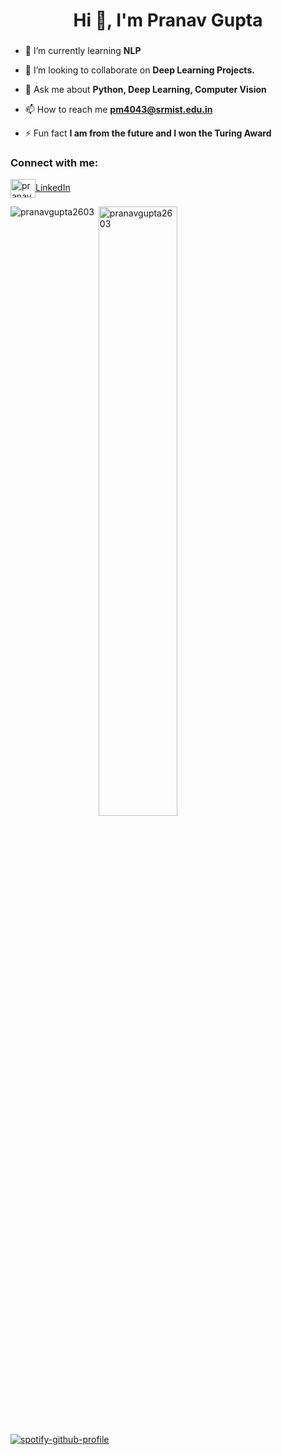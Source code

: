<h1 align="center">Hi 👋, I'm Pranav Gupta</h1>
<h3 align="center"></h3>



- 🌱 I’m currently learning **NLP**

- 👯 I’m looking to collaborate on **Deep Learning Projects.**

- 💬 Ask me about **Python, Deep Learning, Computer Vision**

- 📫 How to reach me **pm4043@srmist.edu.in**

- ⚡ Fun fact **I am from the future and I won the Turing Award**

<h3 align="left">Connect with me:</h3>
<p align="left">
<a href="https://linkedin.com/in/pranavgupta2003/" target="blank"><img align="center" src="https://cdn.jsdelivr.net/npm/simple-icons@3.0.1/icons/linkedin.svg" alt="pranavgupta2003" height="30" width="40" />LinkedIn</a>&nbsp &nbsp &nbsp
</p>


<p><img align="left" src="https://github-readme-stats.vercel.app/api/top-langs?username=pranavgupta2603&show_icons=true&locale=en&layout=compact" alt="pranavgupta2603" /></p>

<p>&nbsp;<img align="center" width=50% src="https://github-readme-stats.vercel.app/api?username=pranavgupta2603&show_icons=true&locale=en&count_private=true" alt="pranavgupta2603" /></p>

[![spotify-github-profile](https://spotify-github-profile.vercel.app/api/view?uid=v4rzmjt5bzz3k6wgmgncsp0ei&cover_image=true&theme=default&show_offline=true&bar_color=53b14f&bar_color_cover=false)](https://spotify-github-profile.vercel.app/api/view?uid=v4rzmjt5bzz3k6wgmgncsp0ei&redirect=true)
